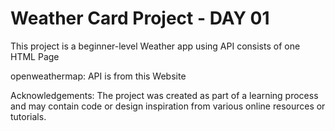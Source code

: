# Weather Card Project - DAY 01

This project is a beginner-level Weather app using API consists of one HTML Page

openweathermap: API is from this Website

Acknowledgements: The project was created as part of a learning process and may contain code or design inspiration from various online resources or tutorials.